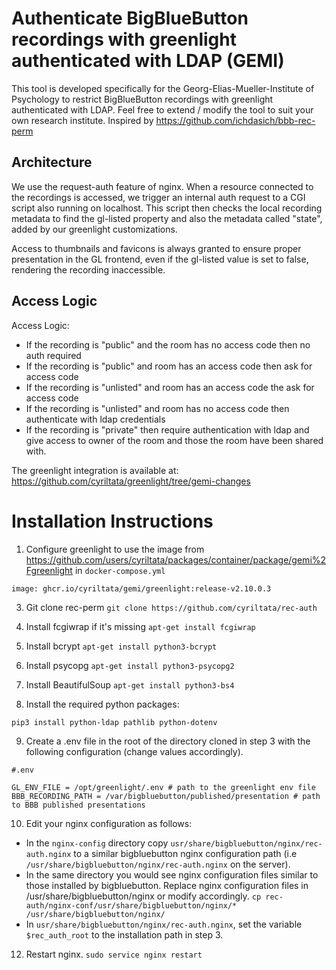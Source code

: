 # Authenticate BigBlueButton recordings with greenlight authenticated with LDAP (GEMI)

This tool is developed specifically for the Georg-Elias-Mueller-Institute of Psychology to restrict BigBlueButton recordings with greenlight authenticated with LDAP.
Feel free to extend / modify the tool to suit your own research institute. Inspired by https://github.com/ichdasich/bbb-rec-perm

## Architecture 

We use the request-auth feature of nginx. When a resource connected to the
recordings is accessed, we trigger an internal auth request to a CGI script
also running on localhost.  This script then checks the local recording 
metadata to find the gl-listed property and also the metadata called "state",
added by our greenlight customizations.

Access to thumbnails and favicons is always granted to ensure proper
presentation in the GL frontend, even if the gl-listed value is set to false,
rendering the recording inaccessible. 

## Access Logic

Access Logic:
- If the recording is "public" and the room has no access code then no auth required
- If the recording is "public" and room has an access code then ask for access code
- If the recording is "unlisted" and room has an access code the ask for access code
- If the recording is "unlisted" and room has no access code then authenticate with ldap credentials
- If the recording is "private" then require authentication with ldap and give access to owner of the room and those the room have been shared with.


The greenlight integration is available at: https://github.com/cyriltata/greenlight/tree/gemi-changes


# Installation Instructions

1. Configure greenlight to use the image from https://github.com/users/cyriltata/packages/container/package/gemi%2Fgreenlight in `docker-compose.yml`

`image: ghcr.io/cyriltata/gemi/greenlight:release-v2.10.0.3`

3. Git clone rec-perm
`git clone https://github.com/cyriltata/rec-auth`

4. Install fcgiwrap if it's missing
`apt-get install fcgiwrap`

5. Install bcrypt
`apt-get install python3-bcrypt`

6. Install psycopg
`apt-get install python3-psycopg2`

7. Install BeautifulSoup
`apt-get install python3-bs4`

8. Install the required python packages:

`pip3 install python-ldap pathlib python-dotenv`


9. Create a .env file in the root of the directory cloned in step 3 with the following configuration (change values accordingly).
```
#.env

GL_ENV_FILE = /opt/greenlight/.env # path to the greenlight env file
BBB_RECORDING_PATH = /var/bigbluebutton/published/presentation # path to BBB published presentations
```

10. Edit your nginx configuration as follows:

- In the `nginx-config` directory copy `usr/share/bigbluebutton/nginx/rec-auth.nginx` to a similar bigbluebutton nginx configuration path (i.e `/usr/share/bigbluebutton/nginx/rec-auth.nginx` on the server).
- In the same directory you would see nginx configuration files similar to those installed by bigbluebutton. Replace nginx configuration files in /usr/share/bigbluebutton/nginx or modify accordingly.
`cp rec-auth/nginx-conf/usr/share/bigbluebutton/nginx/* /usr/share/bigbluebutton/nginx/`
- In `usr/share/bigbluebutton/nginx/rec-auth.nginx`, set the variable `$rec_auth_root` to the installation path in step 3.


12. Restart nginx.
`sudo service nginx restart`
